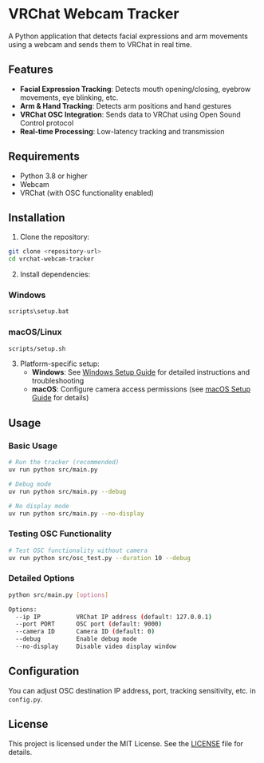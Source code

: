 # VRChat Webcam Tracker

A Python application that detects facial expressions and arm movements using a webcam and sends them to VRChat in real time.

## Features

- **Facial Expression Tracking**: Detects mouth opening/closing, eyebrow movements, eye blinking, etc.
- **Arm & Hand Tracking**: Detects arm positions and hand gestures
- **VRChat OSC Integration**: Sends data to VRChat using Open Sound Control protocol
- **Real-time Processing**: Low-latency tracking and transmission

## Requirements

- Python 3.8 or higher
- Webcam
- VRChat (with OSC functionality enabled)

## Installation

1. Clone the repository:

```bash
git clone <repository-url>
cd vrchat-webcam-tracker
```

2. Install dependencies:

### Windows

```cmd
scripts\setup.bat
```

### macOS/Linux

```bash
scripts/setup.sh
```

3. Platform-specific setup:
   - **Windows**: See [Windows Setup Guide](docs/WINDOWS_SETUP.md) for detailed instructions and troubleshooting
   - **macOS**: Configure camera access permissions (see [macOS Setup Guide](docs/MACOS_SETUP.md) for details)

## Usage

### Basic Usage

```bash
# Run the tracker (recommended)
uv run python src/main.py

# Debug mode
uv run python src/main.py --debug

# No display mode
uv run python src/main.py --no-display
```

### Testing OSC Functionality

```bash
# Test OSC functionality without camera
uv run python src/osc_test.py --duration 10 --debug
```

### Detailed Options

```bash
python src/main.py [options]

Options:
  --ip IP          VRChat IP address (default: 127.0.0.1)
  --port PORT      OSC port (default: 9000)
  --camera ID      Camera ID (default: 0)
  --debug          Enable debug mode
  --no-display     Disable video display window
```

## Configuration

You can adjust OSC destination IP address, port, tracking sensitivity, etc. in `config.py`.

## License

This project is licensed under the MIT License. See the [LICENSE](./LICENSE) file for details.
